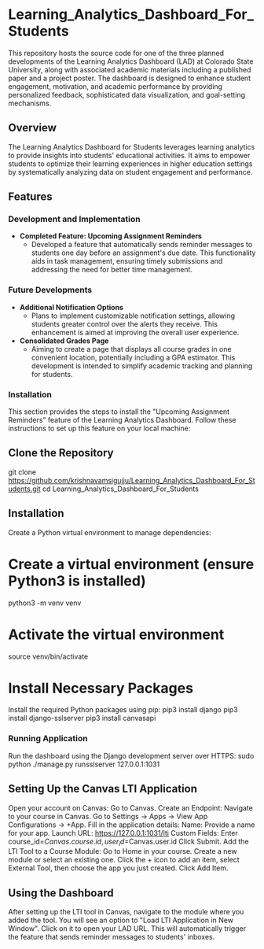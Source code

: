 # Learning_Analytics_Dashboard_For_Students

This repository hosts the source code for one of the three planned developments of the Learning Analytics Dashboard (LAD) at Colorado State University, along with associated academic materials including a published paper and a project poster. The dashboard is designed to enhance student engagement, motivation, and academic performance by providing personalized feedback, sophisticated data visualization, and goal-setting mechanisms.

## Overview

The Learning Analytics Dashboard for Students leverages learning analytics to provide insights into students' educational activities. It aims to empower students to optimize their learning experiences in higher education settings by systematically analyzing data on student engagement and performance.

## Features

### Development and Implementation
- **Completed Feature: Upcoming Assignment Reminders**
  - Developed a feature that automatically sends reminder messages to students one day before an assignment's due date. This functionality aids in task management, ensuring timely submissions and addressing the need for better time management.

### Future Developments
- **Additional Notification Options**
  - Plans to implement customizable notification settings, allowing students greater control over the alerts they receive. This enhancement is aimed at improving the overall user experience.
- **Consolidated Grades Page**
  - Aiming to create a page that displays all course grades in one convenient location, potentially including a GPA estimator. This development is intended to simplify academic tracking and planning for students.


### Installation

This section provides the steps to install the "Upcoming Assignment Reminders" feature of the Learning Analytics Dashboard. Follow these instructions to set up this feature on your local machine:


## Clone the Repository
git clone https://github.com/krishnavamsigujju/Learning_Analytics_Dashboard_For_Students.git
cd Learning_Analytics_Dashboard_For_Students


## Installation
Create a Python virtual environment to manage dependencies:
# Create a virtual environment (ensure Python3 is installed)
python3 -m venv venv

# Activate the virtual environment
source venv/bin/activate

# Install Necessary Packages
Install the required Python packages using pip:
pip3 install django
pip3 install django-sslserver
pip3 install canvasapi

### Running Application

Run the dashboard using the Django development server over HTTPS:
sudo python ./manage.py runsslserver 127.0.0.1:1031

## Setting Up the Canvas LTI Application
Open your account on Canvas: Go to Canvas.
Create an Endpoint:
Navigate to your course in Canvas.
Go to Settings -> Apps -> View App Configurations -> +App.
Fill in the application details:
Name: Provide a name for your app.
Launch URL: https://127.0.0.1:1031/lti
Custom Fields: Enter course_id=$Canvas.course.id, user_id=$Canvas.user.id
Click Submit.
Add the LTI Tool to a Course Module:
Go to Home in your course.
Create a new module or select an existing one.
Click the + icon to add an item, select External Tool, then choose the app you just created.
Click Add Item.
## Using the Dashboard
After setting up the LTI tool in Canvas, navigate to the module where you added the tool.
You will see an option to "Load LTI Application in New Window".
Click on it to open your LAD URL. This will automatically trigger the feature that sends reminder messages to students' inboxes.
